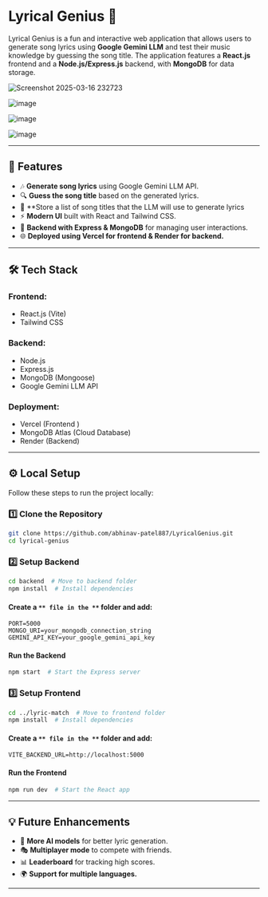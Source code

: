 # Lyrical Genius 🎵

Lyrical Genius is a fun and interactive web application that allows users to generate song lyrics using **Google Gemini LLM** and test their music knowledge by guessing the song title. The application features a **React.js** frontend and a **Node.js/Express.js** backend, with **MongoDB** for data storage.

![Screenshot 2025-03-16 232723](https://github.com/user-attachments/assets/2697bcd0-1c18-4507-8ace-67dce57234e6)

![image](https://github.com/user-attachments/assets/fce83199-a0d1-4fad-885e-238ca137100d)

![image](https://github.com/user-attachments/assets/137681df-8dd2-4702-9c2c-ec74d285f5fd)


![image](https://github.com/user-attachments/assets/f971c24d-e834-4269-b19b-f29a9aeea8b5)


---

## 🚀 Features

- 🎶 **Generate song lyrics** using Google Gemini LLM API.
- 🔍 **Guess the song title** based on the generated lyrics.
- 📜 **Store a list of song titles that the LLM will use to generate lyrics
- ⚡ **Modern UI** built with React and Tailwind CSS.
- 📡 **Backend with Express & MongoDB** for managing user interactions.
- 🌐 **Deployed using Vercel for frontend & Render for backend.**

---

## 🛠 Tech Stack

### **Frontend:**

- React.js (Vite)
- Tailwind CSS

### **Backend:**

- Node.js
- Express.js
- MongoDB (Mongoose)
- Google Gemini LLM API

### **Deployment:**

- Vercel (Frontend )
- MongoDB Atlas (Cloud Database)
- Render (Backend)

---

## ⚙️ Local Setup

Follow these steps to run the project locally:

### **1️⃣ Clone the Repository**

```sh
git clone https://github.com/abhinav-patel887/LyricalGenius.git
cd lyrical-genius
```

### **2️⃣ Setup Backend**

```sh
cd backend  # Move to backend folder
npm install  # Install dependencies
```

#### **Create a **``** file in the **``** folder and add:**

```
PORT=5000
MONGO_URI=your_mongodb_connection_string
GEMINI_API_KEY=your_google_gemini_api_key
```

#### **Run the Backend**

```sh
npm start  # Start the Express server
```

### **3️⃣ Setup Frontend**

```sh
cd ../lyric-match  # Move to frontend folder
npm install  # Install dependencies
```

#### **Create a **``** file in the **``** folder and add:**

```
VITE_BACKEND_URL=http://localhost:5000
```

#### **Run the Frontend**

```sh
npm run dev  # Start the React app
```
---

## 💡 Future Enhancements

- 🎵 **More AI models** for better lyric generation.
- 🎭 **Multiplayer mode** to compete with friends.
- 📊 **Leaderboard** for tracking high scores.
- 🌍 **Support for multiple languages.**

---



